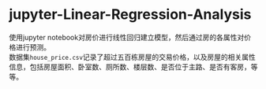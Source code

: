 # jupyter-Linear-Regression-Analysis  
使用jupyter notebook对房价进行线性回归建立模型，然后通过房的各属性对价格进行预测。  
数据集`house_price.csv`记录了超过五百栋房屋的交易价格，以及房屋的相关属性信息，包括房屋面积、卧室数、厕所数、楼层数、是否位于主路、是否有客房，等等。
